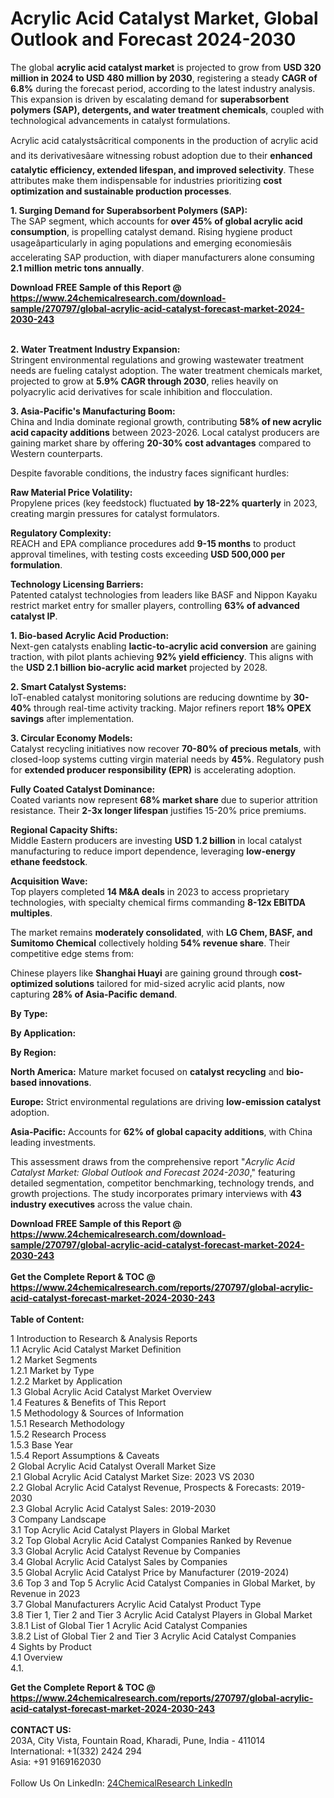 <h1>Acrylic Acid Catalyst Market, Global Outlook and Forecast 2024-2030</h1><p>The global <strong>acrylic acid catalyst market</strong> is projected to grow from <strong>USD 320 million in 2024 to USD 480 million by 2030</strong>, registering a steady <strong>CAGR of 6.8%</strong> during the forecast period, according to the latest industry analysis. This expansion is driven by escalating demand for <strong>superabsorbent polymers (SAP), detergents, and water treatment chemicals</strong>, coupled with technological advancements in catalyst formulations.</p><p>Acrylic acid catalystsâcritical components in the production of acrylic acid and its derivativesâare witnessing robust adoption due to their <strong>enhanced catalytic efficiency, extended lifespan, and improved selectivity</strong>. These attributes make them indispensable for industries prioritizing <strong>cost optimization and sustainable production processes</strong>.</p><p><strong>1. Surging Demand for Superabsorbent Polymers (SAP):</strong><br>
The SAP segment, which accounts for <strong>over 45% of global acrylic acid consumption</strong>, is propelling catalyst demand. Rising hygiene product usageâparticularly in aging populations and emerging economiesâis accelerating SAP production, with diaper manufacturers alone consuming <strong>2.1 million metric tons annually</strong>.</p><div><b>Download FREE Sample of this Report @ 
            <a href="https://www.24chemicalresearch.com/download-sample/270797/global-acrylic-acid-catalyst-forecast-market-2024-2030-243">
            https://www.24chemicalresearch.com/download-sample/270797/global-acrylic-acid-catalyst-forecast-market-2024-2030-243</a></b></div><br><p><strong>2. Water Treatment Industry Expansion:</strong><br>
Stringent environmental regulations and growing wastewater treatment needs are fueling catalyst adoption. The water treatment chemicals market, projected to grow at <strong>5.9% CAGR through 2030</strong>, relies heavily on polyacrylic acid derivatives for scale inhibition and flocculation.</p><p><strong>3. Asia-Pacific's Manufacturing Boom:</strong><br>
China and India dominate regional growth, contributing <strong>58% of new acrylic acid capacity additions</strong> between 2023-2026. Local catalyst producers are gaining market share by offering <strong>20-30% cost advantages</strong> compared to Western counterparts.</p><p>Despite favorable conditions, the industry faces significant hurdles:</p><p><strong>Raw Material Price Volatility:</strong><br>
	Propylene prices (key feedstock) fluctuated <strong>by 18-22% quarterly</strong> in 2023, creating margin pressures for catalyst formulators.</p><p><strong>Regulatory Complexity:</strong><br>
	REACH and EPA compliance procedures add <strong>9-15 months</strong> to product approval timelines, with testing costs exceeding <strong>USD 500,000 per formulation</strong>.</p><p><strong>Technology Licensing Barriers:</strong><br>
	Patented catalyst technologies from leaders like BASF and Nippon Kayaku restrict market entry for smaller players, controlling <strong>63% of advanced catalyst IP</strong>.</p><p><strong>1. Bio-based Acrylic Acid Production:</strong><br>
Next-gen catalysts enabling <strong>lactic-to-acrylic acid conversion</strong> are gaining traction, with pilot plants achieving <strong>92% yield efficiency</strong>. This aligns with the <strong>USD 2.1 billion bio-acrylic acid market</strong> projected by 2028.</p><p><strong>2. Smart Catalyst Systems:</strong><br>
IoT-enabled catalyst monitoring solutions are reducing downtime by <strong>30-40%</strong> through real-time activity tracking. Major refiners report <strong>18% OPEX savings</strong> after implementation.</p><p><strong>3. Circular Economy Models:</strong><br>
Catalyst recycling initiatives now recover <strong>70-80% of precious metals</strong>, with closed-loop systems cutting virgin material needs by <strong>45%</strong>. Regulatory push for <strong>extended producer responsibility (EPR)</strong> is accelerating adoption.</p><p><strong>Fully Coated Catalyst Dominance:</strong><br>
	Coated variants now represent <strong>68% market share</strong> due to superior attrition resistance. Their <strong>2-3x longer lifespan</strong> justifies 15-20% price premiums.</p><p><strong>Regional Capacity Shifts:</strong><br>
	Middle Eastern producers are investing <strong>USD 1.2 billion</strong> in local catalyst manufacturing to reduce import dependence, leveraging <strong>low-energy ethane feedstock</strong>.</p><p><strong>Acquisition Wave:</strong><br>
	Top players completed <strong>14 M&amp;A deals</strong> in 2023 to access proprietary technologies, with specialty chemical firms commanding <strong>8-12x EBITDA multiples</strong>.</p><p>The market remains <strong>moderately consolidated</strong>, with <strong>LG Chem, BASF, and Sumitomo Chemical</strong> collectively holding <strong>54% revenue share</strong>. Their competitive edge stems from:</p><p>Chinese players like <strong>Shanghai Huayi</strong> are gaining ground through <strong>cost-optimized solutions</strong> tailored for mid-sized acrylic acid plants, now capturing <strong>28% of Asia-Pacific demand</strong>.</p><p><strong>By Type:</strong></p><p><strong>By Application:</strong></p><p><strong>By Region:</strong></p><p><strong>North America:</strong> Mature market focused on <strong>catalyst recycling</strong> and <strong>bio-based innovations</strong>.</p><p><strong>Europe:</strong> Strict environmental regulations are driving <strong>low-emission catalyst</strong> adoption.</p><p><strong>Asia-Pacific:</strong> Accounts for <strong>62% of global capacity additions</strong>, with China leading investments.</p><p>This assessment draws from the comprehensive report "<em>Acrylic Acid Catalyst Market: Global Outlook and Forecast 2024-2030</em>," featuring detailed segmentation, competitor benchmarking, technology trends, and growth projections. The study incorporates primary interviews with <strong>43 industry executives</strong> across the value chain.</p><div><b>Download FREE Sample of this Report @ 
            <a href="https://www.24chemicalresearch.com/download-sample/270797/global-acrylic-acid-catalyst-forecast-market-2024-2030-243">
            https://www.24chemicalresearch.com/download-sample/270797/global-acrylic-acid-catalyst-forecast-market-2024-2030-243</a></b></div><br><div><b>Get the Complete Report & TOC @ 
            <a href="https://www.24chemicalresearch.com/reports/270797/global-acrylic-acid-catalyst-forecast-market-2024-2030-243">
            https://www.24chemicalresearch.com/reports/270797/global-acrylic-acid-catalyst-forecast-market-2024-2030-243</a></b></div><br>
            <b>Table of Content:</b><p>1 Introduction to Research & Analysis Reports<br />
    1.1 Acrylic Acid Catalyst Market Definition<br />
    1.2 Market Segments<br />
        1.2.1 Market by Type<br />
        1.2.2 Market by Application<br />
    1.3 Global Acrylic Acid Catalyst Market Overview<br />
    1.4 Features & Benefits of This Report<br />
    1.5 Methodology & Sources of Information<br />
        1.5.1 Research Methodology<br />
        1.5.2 Research Process<br />
        1.5.3 Base Year<br />
        1.5.4 Report Assumptions & Caveats<br />
2 Global Acrylic Acid Catalyst Overall Market Size<br />
    2.1 Global Acrylic Acid Catalyst Market Size: 2023 VS 2030<br />
    2.2 Global Acrylic Acid Catalyst Revenue, Prospects & Forecasts: 2019-2030<br />
    2.3 Global Acrylic Acid Catalyst Sales: 2019-2030<br />
3 Company Landscape<br />
    3.1 Top Acrylic Acid Catalyst Players in Global Market<br />
    3.2 Top Global Acrylic Acid Catalyst Companies Ranked by Revenue<br />
    3.3 Global Acrylic Acid Catalyst Revenue by Companies<br />
    3.4 Global Acrylic Acid Catalyst Sales by Companies<br />
    3.5 Global Acrylic Acid Catalyst Price by Manufacturer (2019-2024)<br />
    3.6 Top 3 and Top 5 Acrylic Acid Catalyst Companies in Global Market, by Revenue in 2023<br />
    3.7 Global Manufacturers Acrylic Acid Catalyst Product Type<br />
    3.8 Tier 1, Tier 2 and Tier 3 Acrylic Acid Catalyst Players in Global Market<br />
        3.8.1 List of Global Tier 1 Acrylic Acid Catalyst Companies<br />
        3.8.2 List of Global Tier 2 and Tier 3 Acrylic Acid Catalyst Companies<br />
4 Sights by Product<br />
    4.1 Overview<br />
        4.1.</p><div><b>Get the Complete Report & TOC @ 
            <a href="https://www.24chemicalresearch.com/reports/270797/global-acrylic-acid-catalyst-forecast-market-2024-2030-243">
            https://www.24chemicalresearch.com/reports/270797/global-acrylic-acid-catalyst-forecast-market-2024-2030-243</a></b></div><br><b>CONTACT US:</b><br>
            203A, City Vista, Fountain Road, Kharadi, Pune, India - 411014<br>
            International: +1(332) 2424 294<br>
            Asia: +91 9169162030 <br><br>
            Follow Us On LinkedIn: <a href="https://www.linkedin.com/company/24chemicalresearch/">24ChemicalResearch LinkedIn</a>